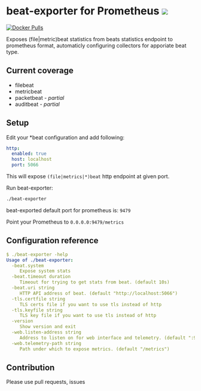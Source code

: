 # beat-exporter for Prometheus ![](https://github.com/jelinek-wgs/beat-exporter/workflows/test-and-build/badge.svg)

[![Docker Pulls](https://img.shields.io/docker/pulls/jelinek-wgs/beat-exporter.svg?maxAge=604800)](https://hub.docker.com/r/trustpilot/beat-exporter/)

Exposes (file|metric)beat statistics from beats statistics endpoint to prometheus format, automaticly configuring collectors for apporiate beat type.

## Current coverage

- filebeat
- metricbeat
- packetbeat - _partial_
- auditbeat - _partial_

## Setup

Edit your *beat configuration and add following:

```yaml
http:
  enabled: true
  host: localhost
  port: 5066
```

This will expose `(file|metrics|*)beat` http endpoint at given port.

Run beat-exporter:

```bash
./beat-exporter
```

beat-exported default port for prometheus is: `9479`

Point your Prometheus to `0.0.0.0:9479/metrics`

## Configuration reference

```yaml
$ ./beat-exporter -help
Usage of ./beat-exporter:
  -beat.system
     Expose system stats
  -beat.timeout duration
     Timeout for trying to get stats from beat. (default 10s)
  -beat.uri string
     HTTP API address of beat. (default "http://localhost:5066")
  -tls.certfile string
     TLS certs file if you want to use tls instead of http
  -tls.keyfile string
     TLS key file if you want to use tls instead of http
  -version
     Show version and exit
  -web.listen-address string
     Address to listen on for web interface and telemetry. (default ":9479")
  -web.telemetry-path string
     Path under which to expose metrics. (default "/metrics")
```

## Contribution

Please use pull requests, issues
